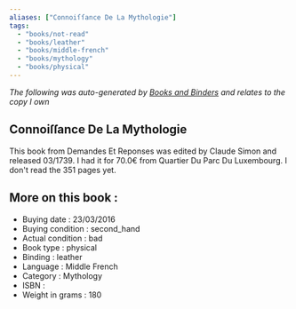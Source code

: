 ```yaml
---
aliases: ["Connoiſſance De La Mythologie"] 
tags: 
  - "books/not-read" 
  - "books/leather" 
  - "books/middle-french"
  - "books/mythology"
  - "books/physical"
---
```


_The following was auto-generated by [Books and Binders](Books%20and%20Binders.md) and relates to the copy I own_
## Connoiſſance De La Mythologie
This book from Demandes Et Reponses was edited by Claude Simon and released 03/1739. I had it for 70.0€ from Quartier Du Parc Du Luxembourg. I don't read the 351 pages yet.

## More on this book :
- Buying date : 23/03/2016
- Buying condition : second_hand
- Actual condition : bad
- Book type : physical
- Binding : leather
- Language : Middle French
- Category : Mythology
- ISBN : 
- Weight in grams : 180

